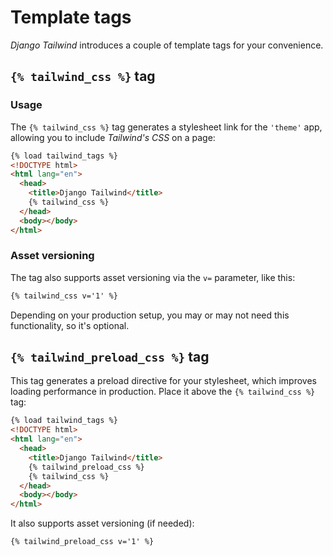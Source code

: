 # Template tags

*Django Tailwind* introduces a couple of template tags for your convenience.

## `{% tailwind_css %}` tag

### Usage
The `{% tailwind_css %}` tag generates a stylesheet link for the `'theme'` app, allowing you to include *Tailwind's CSS* on a page:

```html
{% load tailwind_tags %}
<!DOCTYPE html>
<html lang="en">
  <head>
    <title>Django Tailwind</title>
    {% tailwind_css %}
  </head>
  <body></body>
</html>
```

### Asset versioning
The tag also supports asset versioning via the `v=` parameter, like this:

```html
{% tailwind_css v='1' %}
```

Depending on your production setup, you may or may not need this functionality, so it's optional.

## `{% tailwind_preload_css %}` tag

This tag generates a preload directive for your stylesheet, which improves loading performance in production. Place it above the `{% tailwind_css %}` tag:

```html
{% load tailwind_tags %}
<!DOCTYPE html>
<html lang="en">
  <head>
    <title>Django Tailwind</title>
    {% tailwind_preload_css %}
    {% tailwind_css %}
  </head>
  <body></body>
</html>
```

It also supports asset versioning (if needed):

```html
{% tailwind_preload_css v='1' %}
```
